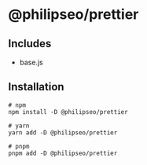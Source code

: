 # @philipseo/prettier

## Includes
- base.js

## Installation

```
# npm
npm install -D @philipseo/prettier

# yarn
yarn add -D @philipseo/prettier

# pnpm
pnpm add -D @philipseo/prettier
```
